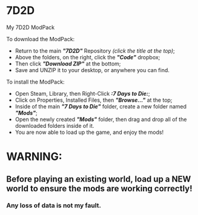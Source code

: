 # 7D2D
My 7D2D ModPack

To download the ModPack:
  - Return to the main ***"7D2D"*** Repository *(click the title at the top)*;
  - Above the folders, on the right, click the ***"Code"*** dropbox;
  - Then click ***"Download ZIP"*** at the bottom;
  - Save and UNZIP it to your desktop, or anywhere you can find.


  
To install the ModPack:
  - Open Steam, Library, then Right-Click ***:7 Days to Die:***;
  - Click on Properties, Installed Files, then ***"Browse..."*** at the top;
  - Inside of the main ***"7 Days to Die"*** folder, create a new folder named ***"Mods"***;
  - Open the newly created ***"Mods"*** folder, then drag and drop all of the downloaded folders inside of it.
  - You are now able to load up the game, and enjoy the mods!

# WARNING:
## Before playing an existing world, load up a NEW world to ensure the mods are working correctly!
### Any loss of data is not my fault.
